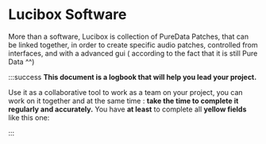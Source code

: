 # Lucibox Software

More than a software, Lucibox is collection of PureData Patches, that can be linked together, in order to create specific audio patches, controlled from interfaces, and with a advanced gui ( according to the fact that it is still Pure Data ^^)

:::success
**This document is a logbook that will help you lead your project.**

Use it as a collaborative tool to work as a team on your project, you can work on it together and at the same time : **take the time to complete it regularly and accurately.**
You have **at least** to complete all **yellow fields** like this one:

:::

